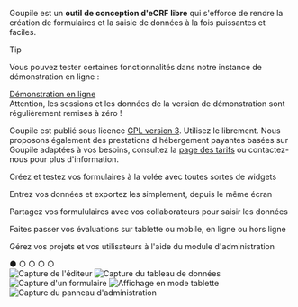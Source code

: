 Goupile est un **outil de conception d'eCRF libre** qui s'efforce de rendre la création de formulaires et la saisie de données à la fois puissantes et faciles.

> [!TIP]
> Vous pouvez tester certaines fonctionnalités dans notre instance de démonstration en ligne :
> <div class="buttons">
>     <a href="https://demo.goupile.fr/" target="_blank">Démonstration en ligne</a>
> </div>
> Attention, les sessions et les données de la version de démonstration sont régulièrement remises à zéro !

Goupile est publié sous licence [GPL version 3](https://www.gnu.org/licenses/#GPL). Utilisez le librement. Nous proposons également des prestations d'hébergement payantes basées sur Goupile adaptées à vos besoins, consultez la [page des tarifs](/pricing) ou contactez-nous pour plus d'information.

<div class="slideshow">
    <div class="legend">
        <p class="active">Créez et testez vos formulaires à la volée avec toutes sortes de widgets</p>
        <p>Entrez vos données et exportez les simplement, depuis le même écran</p>
        <p>Partagez vos formululaires avec vos collaborateurs pour saisir les données</p>
        <p>Faites passer vos évaluations sur tablette ou mobile, en ligne ou hors ligne</p>
        <p>Gérez vos projets et vos utilisateurs à l'aide du module d'administration</p>
        <a class="active">●</a>
        <a>○</a>
        <a>○</a>
        <a>○</a>
        <a>○</a>
    </div>
    <img src="{{ ASSET static/screenshots/editor.webp }}" alt="Capture de l'éditeur"/>
    <img src="{{ ASSET static/screenshots/data.webp }}" alt="Capture du tableau de données"/>
    <img src="{{ ASSET static/screenshots/overview.webp }}" alt="Capture d'un formulaire"/>
    <img src="{{ ASSET static/screenshots/tablet.webp }}" alt="Affichage en mode tablette"/>
    <img src="{{ ASSET static/screenshots/admin.webp }}" alt="Capture du panneau d'administration"/>
</div>
